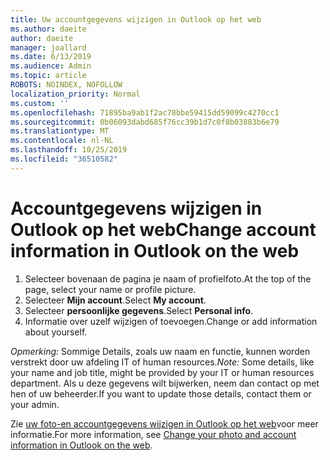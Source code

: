 ```yaml
---
title: Uw accountgegevens wijzigen in Outlook op het web
ms.author: daeite
author: daeite
manager: joallard
ms.date: 6/13/2019
ms.audience: Admin
ms.topic: article
ROBOTS: NOINDEX, NOFOLLOW
localization_priority: Normal
ms.custom: ''
ms.openlocfilehash: 71895ba9ab1f2ac78bbe59415dd59099c4270cc1
ms.sourcegitcommit: 0b06093dabd685f76cc39b1d7c0f8b03883b6e79
ms.translationtype: MT
ms.contentlocale: nl-NL
ms.lasthandoff: 10/25/2019
ms.locfileid: "36510582"
---
```

# <a name="change-account-information-in-outlook-on-the-web"></a><span data-ttu-id="e4a9d-102">Accountgegevens wijzigen in Outlook op het web</span><span class="sxs-lookup"><span data-stu-id="e4a9d-102">Change account information in Outlook on the web</span></span>

1. <span data-ttu-id="e4a9d-103">Selecteer bovenaan de pagina je naam of profielfoto.</span><span class="sxs-lookup"><span data-stu-id="e4a9d-103">At the top of the page, select your name or profile picture.</span></span>
1. <span data-ttu-id="e4a9d-104">Selecteer **Mijn account**.</span><span class="sxs-lookup"><span data-stu-id="e4a9d-104">Select **My account**.</span></span>
1. <span data-ttu-id="e4a9d-105">Selecteer **persoonlijke gegevens**.</span><span class="sxs-lookup"><span data-stu-id="e4a9d-105">Select **Personal info**.</span></span>
1. <span data-ttu-id="e4a9d-106">Informatie over uzelf wijzigen of toevoegen.</span><span class="sxs-lookup"><span data-stu-id="e4a9d-106">Change or add information about yourself.</span></span>

<span data-ttu-id="e4a9d-107">*Opmerking:* Sommige Details, zoals uw naam en functie, kunnen worden verstrekt door uw afdeling IT of human resources.</span><span class="sxs-lookup"><span data-stu-id="e4a9d-107">*Note:* Some details, like your name and job title, might be provided by your IT or human resources department.</span></span> <span data-ttu-id="e4a9d-108">Als u deze gegevens wilt bijwerken, neem dan contact op met hen of uw beheerder.</span><span class="sxs-lookup"><span data-stu-id="e4a9d-108">If you want to update those details, contact them or your admin.</span></span>

<span data-ttu-id="e4a9d-109">Zie [uw foto-en accountgegevens wijzigen in Outlook op het web](https://support.office.com/article/b2dbb289-851d-4bed-93c3-3e136f5659ec)voor meer informatie.</span><span class="sxs-lookup"><span data-stu-id="e4a9d-109">For more information, see [Change your photo and account information in Outlook on the web](https://support.office.com/article/b2dbb289-851d-4bed-93c3-3e136f5659ec).</span></span>